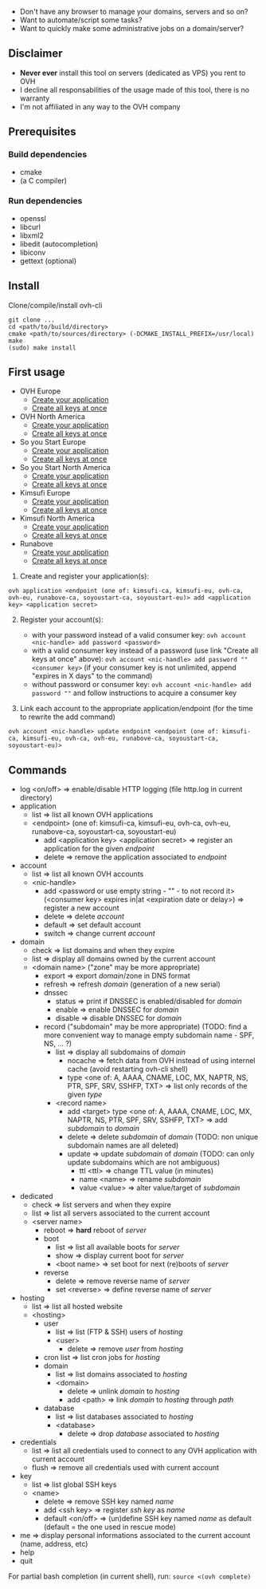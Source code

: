 * Don't have any browser to manage your domains, servers and so on?
* Want to automate/script some tasks?
* Want to quickly make some administrative jobs on a domain/server?

## Disclaimer

* **Never ever** install this tool on servers (dedicated as VPS) you rent to OVH
* I decline all responsabilities of the usage made of this tool, there is no warranty
* I'm not affiliated in any way to the OVH company

## Prerequisites

### Build dependencies

* cmake
* (a C compiler)

### Run dependencies

* openssl
* libcurl
* libxml2
* libedit (autocompletion)
* libiconv
* gettext (optional)

## Install

 Clone/compile/install ovh-cli
```
git clone ...
cd <path/to/build/directory>
cmake <path/to/sources/directory> (-DCMAKE_INSTALL_PREFIX=/usr/local)
make
(sudo) make install
```

## First usage

* OVH Europe
    + [Create your application](https://eu.api.ovh.com/createApp/)
    + [Create all keys at once](https://eu.api.ovh.com/createToken/)
* OVH North America
    + [Create your application](https://ca.api.ovh.com/createApp/)
    + [Create all keys at once](https://ca.api.ovh.com/createToken/)
* So you Start Europe
    + [Create your application](https://eu.api.soyoustart.com/createApp/)
    + [Create all keys at once](https://eu.api.soyoustart.com/createToken/)
* So you Start North America
    + [Create your application](https://ca.api.soyoustart.com/createApp/)
    + [Create all keys at once](https://ca.api.soyoustart.com/createToken/)
* Kimsufi Europe
    + [Create your application](https://eu.api.kimsufi.com/createApp/)
    + [Create all keys at once](https://eu.api.kimsufi.com/createToken/)
* Kimsufi North America
    + [Create your application](https://ca.api.kimsufi.com/createApp/)
    + [Create all keys at once](https://ca.api.kimsufi.com/createToken/)
* Runabove
    + [Create your application](https://api.runabove.com/createApp/)
    + [Create all keys at once](https://api.runabove.com/createToken/)

1. Create and register your application(s):
```
ovh application <endpoint (one of: kimsufi-ca, kimsufi-eu, ovh-ca, ovh-eu, runabove-ca, soyoustart-ca, soyoustart-eu)> add <application key> <application secret>
```

2. Register your account(s):
    * with your password instead of a valid consumer key: `ovh account <nic-handle> add password <password>`
    * with a valid consumer key instead of a password (use link "Create all keys at once" above): `ovh account <nic-handle> add password "" <consumer key>` (if your consumer key is not unlimited, append "expires in X days" to the command)
    * without password or consumer key: `ovh account <nic-handle> add password ""` and follow instructions to acquire a consumer key

3. Link each account to the appropriate application/endpoint (for the time to rewrite the add command)
```
ovh account <nic-handle> update endpoint <endpoint (one of: kimsufi-ca, kimsufi-eu, ovh-ca, ovh-eu, runabove-ca, soyoustart-ca, soyoustart-eu)>
```

## Commands

* log \<on/off> => enable/disable HTTP logging (file http.log in current directory)
* application
    * list => list all known OVH applications
    * \<endpoint> (one of: kimsufi-ca, kimsufi-eu, ovh-ca, ovh-eu, runabove-ca, soyoustart-ca, soyoustart-eu)
        * add \<application key> \<application secret> => register an application for the given *endpoint*
        * delete => remove the application associated to *endpoint*
* account
    * list => list all known OVH accounts
    * \<nic-handle>
        * add \<password or use empty string - "" - to not record it> (\<consumer key> expires in|at \<expiration date or delay>) => register a new account
        * delete => delete *account*
        * default => set default account
        * switch => change current *account*
* domain
    * check => list domains and when they expire
    * list => display all domains owned by the current account
    * \<domain name> ("zone" may be more appropriate)
        * export => export *domain*/zone in DNS format
        * refresh => refresh *domain* (generation of a new serial)
        * dnssec
            * status => print if DNSSEC is enabled/disabled for *domain*
            * enable => enable DNSSEC for *domain*
            * disable => disable DNSSEC for *domain*
        * record ("subdomain" may be more appropriate) (TODO: find a more convenient way to manage empty subdomain name - SPF, NS, ... ?)
            * list => display all subdomains of *domain*
                * nocache => fetch data from OVH instead of using internel cache (avoid restarting ovh-cli shell)
                * type \<one of: A, AAAA, CNAME, LOC, MX, NAPTR, NS, PTR, SPF, SRV, SSHFP, TXT> => list only records of the given *type*
            * \<record name>
                * add \<target> type \<one of: A, AAAA, CNAME, LOC, MX, NAPTR, NS, PTR, SPF, SRV, SSHFP, TXT> => add *subdomain* to *domain*
                * delete => delete *subdomain* of *domain* (TODO: non unique subdomain names are all deleted)
                * update => update *subdomain* of *domain* (TODO: can only update subdomains which are not ambiguous)
                    * ttl \<ttl> => change TTL value (in minutes)
                    * name \<name> => rename *subdomain*
                    * value \<value> => alter value/target of *subdomain*
* dedicated
    * check => list servers and when they expire
    * list => list all servers associated to the current account
    * \<server name>
        * reboot => **hard** reboot of *server*
        * boot
            * list => list all available boots for *server*
            * show => display current boot for *server*
            * \<boot name> => set boot for next (re)boots of *server*
        * reverse
            * delete => remove reverse name of *server*
            * set \<reverse> => define reverse name of *server*
* hosting
    * list => list all hosted website
    * \<hosting>
        * user
            * list => list (FTP & SSH) users of *hosting*
            * \<user>
                * delete => remove *user* from *hosting*
        * cron list => list cron jobs for *hosting*
        * domain
            * list => list domains associated to *hosting*
            * \<domain>
                * delete => unlink *domain* to *hosting*
                * add \<path> => link *domain* to *hosting* through *path*
        * database
            * list => list databases associated to *hosting*
            * \<database>
                * delete => drop *database* associated to *hosting*
* credentials
    * list => list all credentials used to connect to any OVH application with current account
    * flush => remove all credentials used with current account
* key
    * list => list global SSH keys
    * \<name>
        * delete => remove SSH key named *name*
        * add \<ssh key> => register *ssh key* as *name*
        * default \<on/off> => (un)define SSH key named *name* as default (default = the one used in rescue mode)
* me => display personal informations associated to the current account (name, address, etc)
* help
* quit

For partial bash completion (in current shell), run: `source <(ovh complete)`
